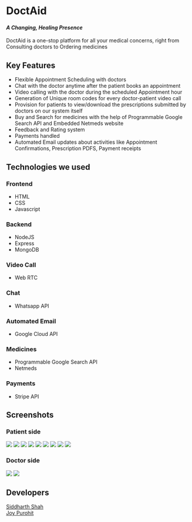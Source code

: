# DoctAid
#### *A Changing, Healing Presence*

DoctAid is a one-stop platform for all your medical concerns, right from Consulting doctors to Ordering medicines

## Key Features
* Flexible Appointment Scheduling with doctors
* Chat with the doctor anytime after the patient books an appointment
* Video calling with the doctor during the scheduled Appointment hour
* Generation of Unique room codes for every doctor-patient video call
* Provision for patients to view/download the prescriptions submitted by doctors on our system itself
* Buy and Search for medicines with the help of Programmable Google Search API and Embedded Netmeds website
* Feedback and Rating system
* Payments handled
* Automated Email updates about activities like Appointment Confirmations, Prescription PDFS, Payment receipts


## Technologies we used
### Frontend
- HTML
- CSS
- Javascript
### Backend
- NodeJS
- Express
- MongoDB
### Video Call
- Web RTC
### Chat
- Whatsapp API
### Automated Email
- Google Cloud API
### Medicines
- Programmable Google Search API
- Netmeds
### Payments
- Stripe API

## Screenshots
### Patient side
<img src="https://github.com/sid-1207/DoctAid/blob/main/Screenshots/Screenshot%20(197).png"></img>
<img src="https://github.com/sid-1207/DoctAid/blob/main/Screenshots/Screenshot%20(198).png"></img>
<img src="https://github.com/sid-1207/DoctAid/blob/main/Screenshots/Screenshot%20(199).png"></img>
<img src="https://github.com/sid-1207/DoctAid/blob/main/Screenshots/Screenshot%20(200).png"></img>
<img src="https://github.com/sid-1207/DoctAid/blob/main/Screenshots/Screenshot%20(201).png"></img>
<img src="https://github.com/sid-1207/DoctAid/blob/main/Screenshots/Screenshot%20(202).png"></img>
<img src="https://github.com/sid-1207/DoctAid/blob/main/Screenshots/Screenshot%20(203).png"></img>
<img src="https://github.com/sid-1207/DoctAid/blob/main/Screenshots/Screenshot%20(207).png"></img>
<img src="https://github.com/sid-1207/DoctAid/blob/main/Screenshots/Screenshot%20(208).png"></img>
### Doctor side
<img src="https://github.com/sid-1207/DoctAid/blob/main/Screenshots/Screenshot%20(204).png"></img>
<img src="https://github.com/sid-1207/DoctAid/blob/main/Screenshots/Screenshot%20(209).png"></img>
## Developers
[Siddharth Shah](https://github.com/sid-1207) <br>
[Joy Purohit](https://github.com/Joypurohit) 


